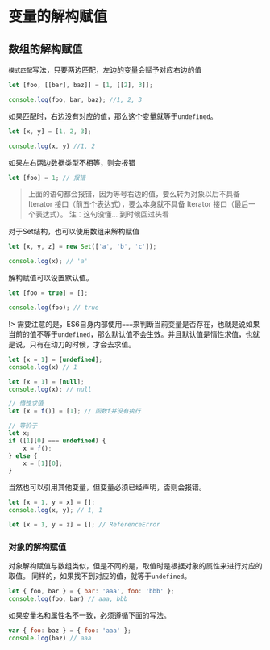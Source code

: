 # 变量的解构赋值

## 数组的解构赋值

`模式匹配`写法，只要两边匹配，左边的变量会赋予对应右边的值

```javascript
let [foo, [[bar], baz]] = [1, [[2], 3]];

console.log(foo, bar, baz); //1, 2, 3 
```

如果匹配时，右边没有对应的值，那么这个变量就等于`undefined`。

```javascript
let [x, y] = [1, 2, 3];

console.log(x, y) //1, 2
```

如果左右两边数据类型不相等，则会报错

```javascript
let [foo] = 1; // 报错
```

> 上面的语句都会报错，因为等号右边的值，要么转为对象以后不具备 Iterator 接口（前五个表达式），要么本身就不具备 Iterator 接口（最后一个表达式）。
> 注：这句没懂... 到时候回过头看

对于Set结构，也可以使用数组来解构赋值

```javascript
let [x, y, z] = new Set(['a', 'b', 'c']);

console.log(x); // 'a'
```

解构赋值可以设置默认值。

```javascript
let [foo = true] = [];

console.log(foo); // true
```

!> 需要注意的是，ES6自身内部使用`===`来判断当前变量是否存在，也就是说如果当前的值不等于`undefined`，那么默认值不会生效。并且默认值是惰性求值，也就是说，只有在动刀的时候，才会去求值。

```javascript
let [x = 1] = [undefined];
console.log(x) // 1

let [x = 1] = [null];
console.log(x); // null

// 惰性求值
let [x = f()] = [1]; // 函数f并没有执行

// 等价于
let x;
if ([1][0] === undefined) {
    x = f();
} else {
    x = [1][0];
}
```

当然也可以引用其他变量，但变量必须已经声明，否则会报错。

```javascript
let [x = 1, y = x] = [];
console.log(x, y); // 1, 1

let [x = 1, y = z] = []; // ReferenceError
```

### 对象的解构赋值

对象解构赋值与数组类似，但是不同的是，取值时是根据对象的属性来进行对应的取值。
同样的，如果找不到对应的值，就等于`undefined`。

```javascript
let { foo, bar } = { bar: 'aaa', foo: 'bbb' };
console.log(foo, bar) // aaa, bbb
```

如果变量名和属性名不一致，必须遵循下面的写法。

```javascript
var { foo: baz } = { foo: 'aaa' };
console.log(baz) // aaa
```




